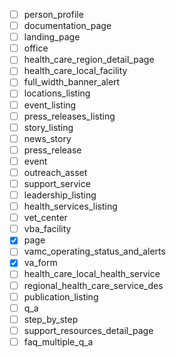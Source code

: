 - [ ] person_profile
- [ ] documentation_page
- [ ] landing_page
- [ ] office
- [ ] health_care_region_detail_page
- [ ] health_care_local_facility
- [ ] full_width_banner_alert
- [ ] locations_listing
- [ ] event_listing
- [ ] press_releases_listing
- [ ] story_listing
- [ ] news_story
- [ ] press_release
- [ ] event
- [ ] outreach_asset
- [ ] support_service
- [ ] leadership_listing
- [ ] health_services_listing
- [ ] vet_center
- [ ] vba_facility
- [x] page
- [ ] vamc_operating_status_and_alerts
- [x] va_form
- [ ] health_care_local_health_service
- [ ] regional_health_care_service_des
- [ ] publication_listing
- [ ] q_a
- [ ] step_by_step
- [ ] support_resources_detail_page
- [ ] faq_multiple_q_a
